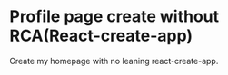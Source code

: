 # Profile page create without RCA(React-create-app)
Create my homepage with no leaning react-create-app.
